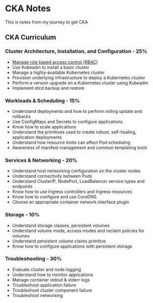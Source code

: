 # CKA Notes 
This is notes from my journey to get CKA

## CKA Curriculum

### Cluster Architecture, Installation, and Configuration - 25%
* [Manage role based access control (RBAC)](https://kubernetes.io/docs/reference/access-authn-authz/rbac/)
* Use Kubeadm to install a basic cluster
* Manage a highly-available Kubernetes cluster
* Provision underlying infrastructure to deploy a Kubernetes cluster
* Perform a version upgrade on a Kubernetes cluster using Kubeadm
* Implement etcd backup and restore

### Workloads & Scheduling - 15%
* Understand deployments and how to perform rolling update and rollbacks
* Use ConfigMaps and Secrets to configure applications
* Know how to scale applications
* Understand the primitives used to create robust, self-healing, application deployments
* Understand how resource limits can affect Pod scheduling
* Awareness of manifest management and common templating tools

### Services & Networking - 20%
* Understand host networking configuration on the cluster nodes
* Understand connectivity between Pods
* Understand ClusterIP, NodePort, LoadBalancer service types and endpoints
* Know how to use Ingress controllers and Ingress resources
* Know how to configure and use CoreDNS
* Choose an appropriate container network interface plugin

### Storage - 10%
* Understand storage classes, persistent volumes
* Understand volume mode, access modes and reclaim policies for volumes
* Understand persistent volume claims primitive
* Know how to configure applications with persistent storage

### Troubleshooting - 30%
* Evaluate cluster and node logging
* Understand how to monitor applications
* Manage container stdout & stderr logs
* Troubleshoot application failure
* Troubleshoot cluster component failure
* Troubleshoot networking